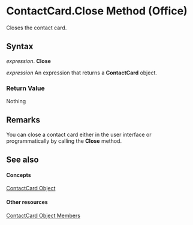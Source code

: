 
# ContactCard.Close Method (Office)

Closes the contact card.


## Syntax

 _expression_. **Close**

 _expression_ An expression that returns a **ContactCard** object.


### Return Value

Nothing


## Remarks

You can close a contact card either in the user interface or programmatically by calling the  **Close** method.


## See also


#### Concepts


[ContactCard Object](148c7268-e12c-d9ae-d31f-b625067eb352.md)
#### Other resources


[ContactCard Object Members](8e7fc57b-7abc-7a94-c1ab-a1283f890c27.md)